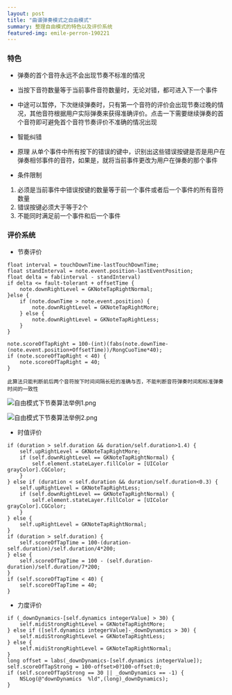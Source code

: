 ```yaml
---
layout: post
title: "曲谱弹奏模式之自由模式"
summary: 整理自由模式的特色以及评价系统
featured-img: emile-perron-190221
---
```

### 特色

- 弹奏的首个音符永远不会出现节奏不标准的情况

- 当按下音符数量等于当前事件音符数量时，无论对错，都可进入下一个事件

- 中途可以暂停，下次继续弹奏时，只有第一个音符的评价会出现节奏过晚的情况，其他音符根据用户实际弹奏来获得准确评价。点击一下需要继续弹奏的首个音符即可避免首个音符节奏评价不准确的情况出现

- 智能纠错
- 原理
从单个事件中所有按下的错误的键中，识别出这些错误按键是否是用户在弹奏相邻事件的音符，如果是，就将当前事件更改为用户在弹奏的那个事件

- 条件限制
1. 必须是当前事件中错误按键的数量等于前一个事件或者后一个事件的所有音符数量
2. 错误按键必须大于等于2个
3. 不能同时满足前一个事件和后一个事件


### 评价系统
- 节奏评价

```objective_c
float interval = touchDownTime-lastTouchDownTime;
float standInterval = note.event.position-lastEventPosition;
float delta = fab(interval - standInterval)
if delta <= fault-tolerant + offsetTime {
    note.downRightLevel = GKNoteTapRightNormal;
}else {
    if (note.downTime > note.event.position) {
        note.downRightLevel = GKNoteTapRightMore;
    } else {
        note.downRightLevel = GKNoteTapRightLess;
    }
}

note.scoreOfTapRight = 100-(int)(fabs(note.downTime-(note.event.position+OffsetTime))/RongCuoTime*40);
if (note.scoreOfTapRight < 40) {
    note.scoreOfTapRight = 40;
}
```

```
此算法只能判断前后两个音符按下时间间隔长短的准确与否，不能判断音符弹奏时间和标准弹奏时间的一致性
```

![自由模式下节奏算法举例1.png](https://upload-images.jianshu.io/upload_images/1368807-b887670f34776491.png?imageMogr2/auto-orient/strip%7CimageView2/2/w/1240)

![自由模式下节奏算法举例2.png](https://upload-images.jianshu.io/upload_images/1368807-1c0759f4052671fd.png?imageMogr2/auto-orient/strip%7CimageView2/2/w/1240)

- 时值评价

```objective_c
if (duration > self.duration && duration/self.duration>1.4) {
    self.upRightLevel = GKNoteTapRightMore;
    if (self.downRightLevel == GKNoteTapRightNormal) {
        self.element.stateLayer.fillColor = [UIColor grayColor].CGColor;
    }
} else if (duration < self.duration && duration/self.duration<0.3) {
    self.upRightLevel = GKNoteTapRightLess;
    if (self.downRightLevel == GKNoteTapRightNormal) {
        self.element.stateLayer.fillColor = [UIColor grayColor].CGColor;
    }
} else {
    self.upRightLevel = GKNoteTapRightNormal;
}
if (duration > self.duration) {
    self.scoreOfTapTime = 100-(duration-self.duration)/self.duration/4*200;
} else {
    self.scoreOfTapTime = 100 - (self.duration-duration)/self.duration/7*200;
}
if (self.scoreOfTapTime < 40) {
    self.scoreOfTapTime = 40;
}
```

- 力度评价

```objective_c
if (_downDynamics-[self.dynamics integerValue] > 30) {
    self.midiStrongRightLevel = GKNoteTapRightMore;
} else if ([self.dynamics integerValue]-_downDynamics > 30) {
    self.midiStrongRightLevel = GKNoteTapRightLess;
} else {
    self.midiStrongRightLevel = GKNoteTapRightNormal;
}
long offset = labs(_downDynamics-[self.dynamics integerValue]);
self.scoreOfTapStrong = 100-offset>0?100-offset:0;
if (self.scoreOfTapStrong == 30 || _downDynamics == -1) {
    NSLog(@"downDynamics  %ld",(long)_downDynamics);
}
```
